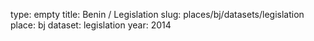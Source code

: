 type: empty
title: Benin / Legislation
slug: places/bj/datasets/legislation
place: bj
dataset: legislation
year: 2014
